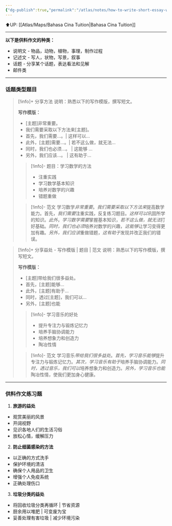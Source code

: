 ```yaml
---
{"dg-publish":true,"permalink":"/atlas/notes/how-to-write-short-essay-with-materials-provided/"}
---
```


⬆️UP: [[Atlas/Maps/Bahasa Cina Tuition\|Bahasa Cina Tuition]]

---

**以下是供料作文的种类：**
- 说明文 - 物品，动物，植物，事理，制作过程
- 记述文 - 写人，状物，写景，叙事
- 话题 - 分享某个话题，表达看法和见解
- 邮件类

---
### 话题类型题目

> [!info]+ 分享方法 
> 说明：熟悉以下的写作模版，撰写短文。
> 
> **写作模版：**
> - [主题]非常重要。
> - 我们需要采取以下方法来[主题]。
> - 首先，我们需要...。| 这样可以...
> - 此外，[主题]需要...。| 若不这么做，就无法...
> - 同时，我们也必须...。 | 这能够 ...
> - 另外，我们应该...。 | 这有助于...
>
> > [!info]- 题目：学习数学的方法
> > - 注重实践
> > - 学习数学基本知识
> > - 培养对数学的兴趣
> > - 错题重做
>
> > [!info]- 范文
> > 学习数学*非常重要*。*我们需要采取以下方法来*提高数学能力。首先，*我们需要*注重实践，反复练习题目。*这样可以*巩固所学的知识。*此外*，*学习数学需要*掌握基本知识，*若不这么做，就无法*打好基础。*同时，我们也必须*培养对数学的兴趣，*这能够*让学习变得更加有趣。*另外，我们应该*重做错题，*这有助于*发现并改正我们的错误。

> [!info]+ 分享益处  - 写作模版 | 题目 | 范文
> 说明：熟悉以下的写作模版，撰写短文。
> 
> **写作模版：**
> - [主题]带给我们很多益处。
> - 首先，[主题]能够...
> - 此外，[主题]有助于...
> - 同时，透过[主题]，我们可以...
> - 另外，[主题]也能
> 
> > [!info]- 学习音乐的好处
> > - 提升专注力与锻炼记忆力
> > - 培养手脑协调能力
> > - 培养想象力和创造力
> > - 陶冶性情
> 
> > [!info]- 范文
> > 学习音乐*带给我们很多益处*。*首先，学习音乐能够*提升专注力与锻炼记忆力。*其次，学习音乐有助于*培养手脑协调能力。*同时，透过音乐，我们可以*培养想象力和创造力。*另外，学习音乐也能*陶冶性情，使我们更加身心健康。

---
### 供料作文练习题

1. **旅游的益处**
- 观赏美丽的风景
- 开阔视野
- 见识各地人们的生活习俗
- 放松心情，缓解压力

2. **防止细菌感染的方法**
- 以正确的方式洗手
- 保护环境的清洁
- 确保个人用品的卫生
- 增强个人免疫系统
- 正确处理伤口

3. **垃圾分类的益处**
- 将回收垃圾分类再循环 | 节省资源
- 厨余用以堆肥 | 可变废为宝
- 妥善处理有害垃圾 | 减少环境污染

